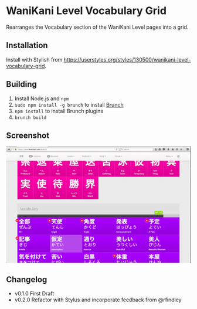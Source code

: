 # WaniKani Level Vocabulary Grid

Rearranges the Vocabulary section of the WaniKani Level pages into a grid.

## Installation

Install with Stylish from <https://userstyles.org/styles/130500/wanikani-level-vocabulary-grid>.

## Building

1. Install Node.js and `npm`
2. `sudo npm install -g brunch` to install [Brunch](http://brunch.io/)
3. `npm install` to install Brunch plugins
4. `brunch build`

## Screenshot

![Screenshot](wanikani-level-vocabulary-grid-screenshot.png)

## Changelog

- v0.1.0 First Draft
- v0.2.0 Refactor with Stylus and incorporate feedback from @rfindley

